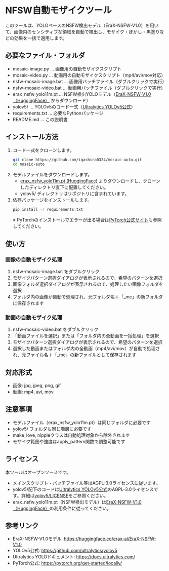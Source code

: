 # NFSW自動モザイクツール

このツールは、YOLOベースのNSFW検出モデル（EraX-NSFW-V1.0）を用いて、画像内のセンシティブな領域を自動で検出し、モザイク・ぼかし・黒塗りなどの効果を一括で適用します。

## 必要なファイル・フォルダ

- mosaic-image.py … 画像用の自動モザイクスクリプト
- mosaic-video.py … 動画用の自動モザイクスクリプト（mp4/avi/mov対応）
- nsfw-mosaic-image.bat … 画像用バッチファイル（ダブルクリックで実行）
- nsfw-mosaic-video.bat … 動画用バッチファイル（ダブルクリックで実行）
- erax_nsfw_yolo11m.pt … NSFW検出YOLOモデル（[EraX-NSFW-V1.0（HuggingFace）](https://huggingface.co/erax-ai/EraX-NSFW-V1.0) からダウンロード）
- yolov5/ … YOLOv5のコード一式（[Ultralytics YOLOv5公式](https://github.com/ultralytics/yolov5)）
- requirements.txt … 必要なPythonパッケージ
- README.md … この説明書

## インストール方法

1. コード一式をクローンします。
   ```sh
   git clone https://github.com/igashira0324/mosaic-auto.git
   cd mosaic-auto
   ```
2. モデルファイルをダウンロードします。
   - [erax_nsfw_yolo11m.pt (HuggingFace)](https://huggingface.co/erax-ai/EraX-NSFW-V1.0) よりダウンロードし、クローンしたディレクトリ直下に配置してください。
   - yolov5/ ディレクトリはリポジトリに含まれています。
3. 依存パッケージをインストールします。
   ```sh
   pip install -r requirements.txt
   ```
   ※ PyTorchのインストールでエラーが出る場合は[PyTorch公式サイト](https://pytorch.org/get-started/locally/)も参照してください。

## 使い方

### 画像の自動モザイク処理

1. nsfw-mosaic-image.bat をダブルクリック
2. モザイクパターン選択ダイアログが表示されるので、希望のパターンを選択
3. 画像フォルダ選択ダイアログが表示されるので、処理したい画像フォルダを選択
4. フォルダ内の画像が自動で処理され、元フォルダ名＋「_mc」の新フォルダに保存されます

### 動画の自動モザイク処理

1. nsfw-mosaic-video.bat をダブルクリック
2. 「動画ファイルを選択」または「フォルダ内の全動画を一括処理」を選択
3. モザイクパターン選択ダイアログが表示されるので、希望のパターンを選択
4. 選択した動画またはフォルダ内の全動画（mp4/avi/mov）が自動で処理され、元ファイル名＋「_mc」の新ファイルとして保存されます

## 対応形式

- 画像: jpg, jpeg, png, gif
- 動画: mp4, avi, mov

## 注意事項

- モデルファイル（erax_nsfw_yolo11m.pt）は同じフォルダに必要です
- yolov5/ フォルダも同じ階層に必要です
- make_love, nippleクラスは自動処理対象から除外されます
- モザイク範囲や強度はapply_pattern関数で調整可能です

## ライセンス

本ツールはオープンソースです。
- メインスクリプト・バッチファイル等はAGPL-3.0ライセンスに従います。
- yolov5/配下のコードは[Ultralytics YOLOv5公式](https://github.com/ultralytics/yolov5)のAGPL-3.0ライセンスです。詳細は[yolov5/LICENSE](yolov5/LICENSE)をご参照ください。
- erax_nsfw_yolo11m.pt（NSFW検出モデル）は[EraX-NSFW-V1.0（HuggingFace）](https://huggingface.co/erax-ai/EraX-NSFW-V1.0)の利用条件に従ってください。

## 参考リンク

- EraX-NSFW-V1.0モデル: https://huggingface.co/erax-ai/EraX-NSFW-V1.0
- YOLOv5公式: https://github.com/ultralytics/yolov5
- Ultralytics YOLOドキュメント: https://docs.ultralytics.com/
- PyTorch公式: https://pytorch.org/get-started/locally/
